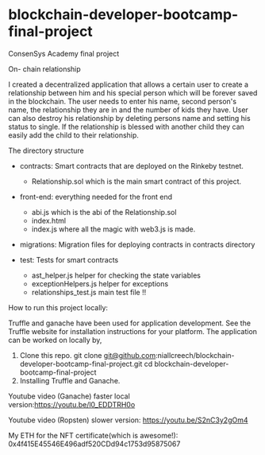 # blockchain-developer-bootcamp-final-project
ConsenSys Academy final project 

On- chain relationship 

I created a decentralized application that allows a certain user to create a relationship between him and his special person which will be forever saved in the blockchain.
The user needs to enter his name, second person's name, the relationship they are in and the number of kids they have. 
User can also destroy his relationship by deleting persons name and setting his status to single.
 If the relationship is blessed with another child they can easily add the child to their relationship. 
 

The directory structure

- contracts: Smart contracts that are deployed on the Rinkeby testnet.
    - Relationship.sol which is the main smart contract of this project.

- front-end: everything needed for the front end
    - abi.js which is the abi of the Relationship.sol
    - index.html 
    - index.js where all the magic with web3.js is made. 

- migrations: Migration files for deploying contracts in contracts directory

- test: Tests for smart contracts
    - ast_helper.js helper for checking the state variables
    - exceptionHelpers.js helper for exceptions
    - relationships_test.js main test file !!

How to run this project locally:

Truffle and ganache have been used for application development. See the Truffle website for installation instructions for your platform. The application can be worked on locally by,

1.	Clone this repo.
	git clone git@github.com:niallcreech/blockchain-developer-bootcamp-final-project.git
	cd blockchain-developer-bootcamp-final-project
2.	Installing Truffle and Ganache.

    
Youtube video (Ganache) faster local version:https://youtu.be/l0_EDDTRH0o 
	
Youtube video (Ropsten) slower version: https://youtu.be/S2nC3y2gOm4

My ETH for the NFT certificate(which is awesome!): 0x4f415E45546E496adf520CDd94c1753d95875067
